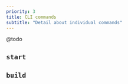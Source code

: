 ```yaml
---
priority: 3
title: CLI commands
subtitle: "Detail about individual commands"
---
```


@todo

## `start`

## `build`
